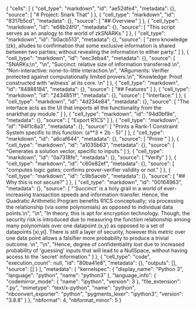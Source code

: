 {
 "cells": [
  {
   "cell_type": "markdown",
   "id": "ae52dfe4",
   "metadata": {},
   "source": [
    "# Project: Snark That"
   ]
  },
  {
   "cell_type": "markdown",
   "id": "8317b5cd",
   "metadata": {},
   "source": [
    "## Overview"
   ]
  },
  {
   "cell_type": "markdown",
   "id": "e68b24f0",
   "metadata": {},
   "source": [
    "This script serves as an analogy to the world of zkSNARKs."
   ]
  },
  {
   "cell_type": "markdown",
   "id": "b0acb513",
   "metadata": {},
   "source": [
    "zero knowledge (zk), alludes to confirmation that some exclusive information is shared between two parties; without revealing the information to either party."
   ]
  },
  {
   "cell_type": "markdown",
   "id": "eec3eba4",
   "metadata": {},
   "source": [
    "SNARKs;\n",
    "\n",
    "Succinct: relative size of information transferred.\n",
    "Non-interactive: none-to-little interaction.\n",
    "ARguments: Verifier protected against computationally limited provers.\n",
    "Knowledge: Proof constructed with 'witness' at its core. \n"
   ]
  },
  {
   "cell_type": "markdown",
   "id": "84888184",
   "metadata": {},
   "source": [
    "## Features"
   ]
  },
  {
   "cell_type": "markdown",
   "id": "2434851f",
   "metadata": {},
   "source": [
    "Interface:"
   ]
  },
  {
   "cell_type": "markdown",
   "id": "4d234e84",
   "metadata": {},
   "source": [
    "The interface acts as the UI that imports all the functionality from the snarkthat.py module."
   ]
  },
  {
   "cell_type": "markdown",
   "id": "94d0bf9e",
   "metadata": {},
   "source": [
    "Export R1CS"
   ]
  },
  {
   "cell_type": "markdown",
   "id": "94f1c8a3",
   "metadata": {},
   "source": [
    "Prints a Rank-1 Constraint System specific to this function: (a**3 * 2b - 5)"
   ]
  },
  {
   "cell_type": "markdown",
   "id": "a6caf644",
   "metadata": {},
   "source": [
    "Prove "
   ]
  },
  {
   "cell_type": "markdown",
   "id": "a1035b63",
   "metadata": {},
   "source": [
    "Generates a solution vector, specific to inputs."
   ]
  },
  {
   "cell_type": "markdown",
   "id": "0a7318fe",
   "metadata": {},
   "source": [
    "Verify"
   ]
  },
  {
   "cell_type": "markdown",
   "id": "c60e82ef",
   "metadata": {},
   "source": [
    "computes logic gates; confirms prover-verifier validity or not."
   ]
  },
  {
   "cell_type": "markdown",
   "id": "c9b5aceb",
   "metadata": {},
   "source": [
    "## Why this is not secure?"
   ]
  },
  {
   "cell_type": "markdown",
   "id": "00164963",
   "metadata": {},
   "source": [
    "'Succinct' is a holy grail in a world of ever-increasing transaction speeds and information-transfer. Hence, the Quadratic Arithmetic Program benefits R1CS conceptually; via processing the relationship (via some polynomials) as opposed to individual data points.\n",
    "\n",
    "In theory, this is apt for encryption technology. Though, the security risk is introduced due to measuring the function relationship among many polynomials over one datapoint (x,y) as opposed to a set of datapoints [xi,yi]. There is still a layer of security, however this metric over one data point allows a falsifier more probability to produce a trivial outcome. \n",
    "\n",
    "Hence, degree of confidentiality lost due to increased probability of 'guessing' inputs that will lead to a NullSpace, without having access to the 'secret' information."
   ]
  },
  {
   "cell_type": "code",
   "execution_count": null,
   "id": "80ba41e8",
   "metadata": {},
   "outputs": [],
   "source": []
  }
 ],
 "metadata": {
  "kernelspec": {
   "display_name": "Python 3",
   "language": "python",
   "name": "python3"
  },
  "language_info": {
   "codemirror_mode": {
    "name": "ipython",
    "version": 3
   },
   "file_extension": ".py",
   "mimetype": "text/x-python",
   "name": "python",
   "nbconvert_exporter": "python",
   "pygments_lexer": "ipython3",
   "version": "3.8.8"
  }
 },
 "nbformat": 4,
 "nbformat_minor": 5
}
